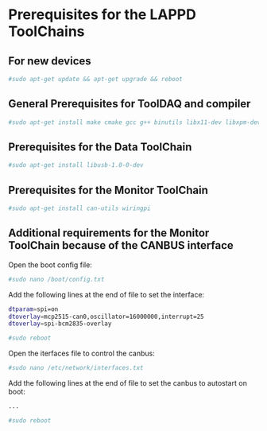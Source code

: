 # Prerequisites for the LAPPD ToolChains
## For new devices
```bash
#sudo apt-get update && apt-get upgrade && reboot
```
## General Prerequisites for ToolDAQ and compiler
```bash
#sudo apt-get install make cmake gcc g++ binutils libx11-dev libxpm-dev libxft-dev libxext-dev git display
```
## Prerequisites for the Data ToolChain
```bash
#sudo apt-get install libusb-1.0-0-dev
```
## Prerequisites for the Monitor ToolChain
```bash
#sudo apt-get install can-utils wiringpi
```
## Additional requirements for the Monitor ToolChain because of the CANBUS interface
Open the boot config file:
```bash
#sudo nano /boot/config.txt
```
Add the following lines at the end of file to set the interface:
```bash
dtparam=spi=on
dtoverlay=mcp2515-can0,oscillator=16000000,interrupt=25 
dtoverlay=spi-bcm2835-overlay

#sudo reboot
```
Open the iterfaces file to control the canbus:
```bash
#sudo nano /etc/network/interfaces.txt
```
Add the following lines at the end of file to set the canbus to autostart on boot:
```bash
...

#sudo reboot
```

